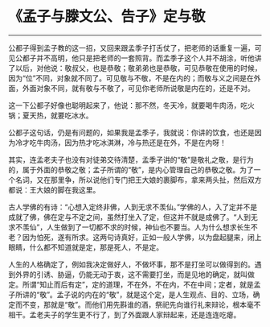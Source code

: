 # 《孟子与滕文公、告子》定与敬

------

公都子得到孟子教的这一招，又回来跟孟季子打舌仗了，把老师的话重复一遍，可见公都子并不高明，他只是把老师的一套照背。而孟季子这个人并不胡涂，听他讲了以后，对他说：敬叔父，也是恭敬；敬弟弟也是恭敬，可见恭敬在使用的时候，因为“位”不同，对象就不同了。可见敬与不敬，不是在内的；而敬与义之间是在外面，外面对象不同，就有敬与不敬了，可见你老师所说敬是内在的，还是不对。

这一下公都子好像也聪明起来了，他说：那不然，冬天冷，就要喝牛肉汤，吃火锅；夏天热，就要吃冰水。

公都子这句话，仍是有问题的，如果我是孟季子，我就说：你讲的饮食，也还是因为冷才吃牛肉汤，因为热才吃冰淇淋，冷与热还是在外，不是在内呀！

其实，连孟老夫子也没有对徒弟交待清楚，孟季子讲的“敬”是敬礼之敬，是行为的，属于外面的恭敬之敬；孟子所谓的“敬”，是内心管理自己的恭敬之敬。为了一个名词，又在那里争，所以说他们专门把王大娘的裹脚布，拿来两头扯，然后双方都说：王大娘的脚在我这里。

古人学佛的有诗：“心想入定终非佛，人到无求不羡仙。”学佛的人，入了定并不是成就了佛，佛在定与不定之间，虽然打坐入了定，但这并不就是成佛了。“人到无求不羡仙”，人生做到了一切都不求的时候，神仙也不要当。人为什么想求长生不老？因为怕死，遂有所求。这两句诗真好，正如一般人学佛，以为盘起腿来，闭上眼睛，什么都不知道就是定，那是死人，不是定。

人生的人格确定了，例如我决定做好人，不做坏事，那不是打坐可以做得到的。遇到外界的引诱、胁逼，仍能无动于衷，这不需要打坐，而是见地的确定，就叫做定。所谓“知止而后有定”，定的道理，不在外，不在内，不在中间；定者，就是孟子所讲的“敬”。孟子说的内在的“敬”，就是这个定，是人生观点、目的、立场，确定而不变，那就是“敬”。而他们用先斟谁的酒，祭祀先向谁行礼来辩论，根本毫不相干。孟老夫子的学生更不行了，到了外面跟人家辩起来，还是连连吃瘪。

